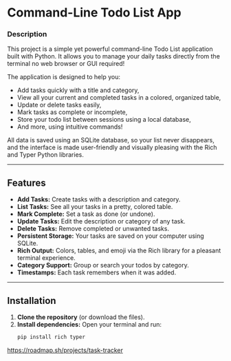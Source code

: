 # Command-Line Todo List App

### Description

This project is a simple yet powerful command-line Todo List application built with Python.
It allows you to manage your daily tasks directly from the terminal no web browser or GUI required!

The application is designed to help you:
- Add tasks quickly with a title and category,
- View all your current and completed tasks in a colored, organized table,
- Update or delete tasks easily,
- Mark tasks as complete or incomplete,
- Store your todo list between sessions using a local database,
- And more, using intuitive commands!

All data is saved using an SQLite database, so your list never disappears, and the interface is made user-friendly and visually pleasing with the Rich and Typer Python libraries.

---

## Features

- **Add Tasks:** Create tasks with a description and category.
- **List Tasks:** See all your tasks in a pretty, colored table.
- **Mark Complete:** Set a task as done (or undone).
- **Update Tasks:** Edit the description or category of any task.
- **Delete Tasks:** Remove completed or unwanted tasks.
- **Persistent Storage:** Your tasks are saved on your computer using SQLite.
- **Rich Output:** Colors, tables, and emoji via the Rich library for a pleasant terminal experience.
- **Category Support:** Group or search your todos by category.
- **Timestamps:** Each task remembers when it was added.

---

## Installation

1. **Clone the repository** (or download the files).
2. **Install dependencies:**
   Open your terminal and run:
   ```bash
   pip install rich typer

https://roadmap.sh/projects/task-tracker
